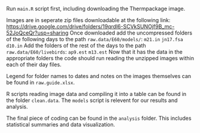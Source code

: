 
Run `main.R` script first, including downloading the Thermpackage image.

Images are in seperate zip files downloadable at the following link: 
https://drive.google.com/drive/folders/19qrdl6-SCVkSUNOjf9B_mc-52JoQceQr?usp=sharing
Once downloaded add the uncompressed folders of the following days to the path `raw.data/E60/models/`:
`m21.in`
`jn17.fsa`
`d10.in`
Add the folders of the rest of the days to the path `raw.data/E60/livebirds`:
`ap9.est`
`m13.est`
Now that it has the data in the appropriate folders the code should run reading the unzipped images within each of their day files.

Legend for folder names to dates and notes on the images themselves can be found in `raw.guide.xlsx`. 
  
R scripts reading image data and compiling it into a table can be found in the folder `clean.data`. The `models` script is relevent for our results and analysis.

The final piece of coding can be found in the `analysis` folder. This includes statistical summaries and data visualization.
  

